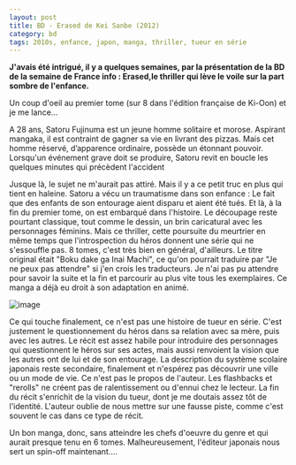 ```yaml
---
layout: post
title: BD - Erased de Kei Sanbe (2012)
category: bd
tags: 2010s, enfance, japon, manga, thriller, tueur en série
---
```

**J'avais été intrigué, il y a quelques semaines, par la présentation de la BD de la semaine de France info : Erased,le thriller qui lève le voile sur la part sombre de l'enfance.**

Un coup d'oeil au premier tome (sur 8 dans l'édition française de Ki-Oon) et je me lance...

A 28 ans, Satoru Fujinuma est un jeune homme solitaire et morose. Aspirant mangaka, il est contraint de gagner sa vie en livrant des pizzas. Mais cet homme réservé, d’apparence ordinaire, possède un étonnant pouvoir. Lorsqu'un événement grave doit se produire, Satoru revit en boucle les quelques minutes qui précèdent l'accident

Jusque là, le sujet ne m'aurait pas attiré. Mais il y a ce petit truc en plus qui tient en haleine. Satoru a vécu un traumatisme dans son enfance : Le fait que des enfants de son entourage aient disparu et aient été tués. Et là, à la fin du premier tome, on est embarqué dans l'histoire. Le découpage reste pourtant classique, tout comme le dessin, un brin caricatural avec les personnages féminins. Mais ce thriller, cette poursuite du meurtrier en même temps que l'introspection du héros donnent une série qui ne s'essouffle pas. 8 tomes, c'est très bien en général, d'ailleurs. Le titre original était "Boku dake ga Inai Machi", ce qu'on pourrait traduire par "Je ne peux pas attendre" si j'en crois les traducteurs. Je n'ai pas pu attendre pour savoir la suite et la fin et parcourir au plus vite tous les exemplaires. Ce manga a déjà eu droit à son adaptation en animé.

![image](https://filedn.eu/llqi9IBxlYouGRXYG2xlROb/img/2017/erased.jpg)

Ce qui touche finalement, ce n'est pas une histoire de tueur en série. C'est justement le questionnement du héros dans sa relation avec sa mère, puis avec les autres. Le récit est assez habile pour introduire des personnages qui questionnent le héros sur ses actes, mais aussi renvoient la vision que les autres ont de lui et de son entourage. La description du système scolaire japonais reste secondaire, finalement et n'espérez pas découvrir une ville ou un mode de vie. Ce n'est pas le propos de l'auteur. Les flashbacks et "rerolls" ne créent pas de ralentissement ou d'ennui chez le lecteur. La fin du récit s'enrichit de la vision du tueur, dont je me doutais assez tôt de l'identité. L'auteur oublie de nous mettre sur une fausse piste, comme c'est souvent le cas dans ce type de récit.

Un bon manga, donc, sans atteindre les chefs d'oeuvre du genre et qui aurait presque tenu en 6 tomes. Malheureusement, l'éditeur japonais nous sert un spin-off maintenant....
